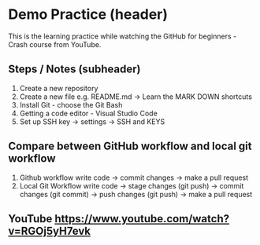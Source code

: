 # Demo Practice (header)

This is the learning practice while watching the GitHub for beginners - Crash course from YouTube. 

## Steps / Notes (subheader)
1. Create a new repository 
2. Create a new file e.g. README.md 
  -> Learn the MARK DOWN shortcuts 
3. Install Git - choose the Git Bash 
4. Getting a code editor - Visual Studio Code 
5. Set up SSH key 
  -> settings -> SSH and KEYS 

## Compare between GitHub workflow and local git workflow 
1. Github workflow 
write code -> commit changes -> make a pull request 
2. Local Git Workflow 
write code -> stage changes (git push) -> commit changes (git commit) -> push changes (git push) -> make a pull request 

## YouTube https://www.youtube.com/watch?v=RGOj5yH7evk

